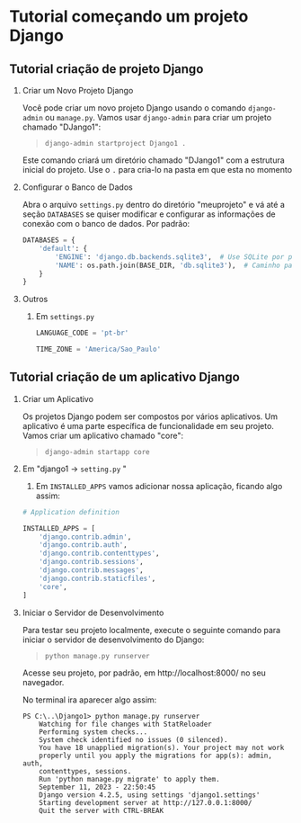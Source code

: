 ﻿# Tutorial começando um projeto Django
## Tutorial criação de projeto Django

1. Criar um Novo Projeto Django

    Você pode criar um novo projeto Django usando o comando `django-admin` ou `manage.py`. Vamos usar `django-admin` para criar um projeto chamado "DJango1":

    >````django-admin startproject Django1 .````

    Este comando criará um diretório chamado "DJango1" com a estrutura inicial do projeto.
    Use o `.` para cria-lo na pasta em que esta no momento

1. Configurar o Banco de Dados

    Abra o arquivo `settings.py` dentro do diretório "meuprojeto" e vá até a seção `DATABASES` se quiser modificar e configurar as informações de conexão com o banco de dados. Por padrão:

    ```` python
    DATABASES = {
        'default': {
            'ENGINE': 'django.db.backends.sqlite3',  # Use SQLite por padrão
            'NAME': os.path.join(BASE_DIR, 'db.sqlite3'),  # Caminho para o arquivo do banco de dados
        }
    }
    ````
1. Outros
    1. Em `settings.py`
        ``` python
        LANGUAGE_CODE = 'pt-br'

        TIME_ZONE = 'America/Sao_Paulo'

        
        ```

## Tutorial criação de um aplicativo Django
1. Criar um Aplicativo


    Os projetos Django podem ser compostos por vários aplicativos. Um aplicativo é uma parte específica de funcionalidade em seu projeto. Vamos criar um aplicativo chamado "core":

    >``django-admin startapp core``

1. Em "django1 -> `setting.py` " 
    1. Em `INSTALLED_APPS` vamos adicionar nossa aplicação, ficando algo assim: 
    ``` python
    # Application definition

    INSTALLED_APPS = [
        'django.contrib.admin',
        'django.contrib.auth',
        'django.contrib.contenttypes',
        'django.contrib.sessions',
        'django.contrib.messages',
        'django.contrib.staticfiles',
        'core',
    ]
    ```

1. Iniciar o Servidor de Desenvolvimento

    Para testar seu projeto localmente, execute o seguinte comando para iniciar o servidor de desenvolvimento do Django:

   >``python manage.py runserver``

    Acesse seu projeto, por padrão, em http://localhost:8000/ no seu navegador.

    No terminal ira aparecer algo assim:
    ```
    PS C:\..\Django1> python manage.py runserver
        Watching for file changes with StatReloader
        Performing system checks...
        System check identified no issues (0 silenced).
        You have 18 unapplied migration(s). Your project may not work
        properly until you apply the migrations for app(s): admin, auth,
        contenttypes, sessions.
        Run 'python manage.py migrate' to apply them.
        September 11, 2023 - 22:50:45
        Django version 4.2.5, using settings 'django1.settings'
        Starting development server at http://127.0.0.1:8000/
        Quit the server with CTRL-BREAK
    ```

